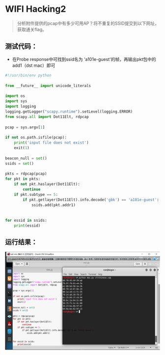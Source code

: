# WIFI Hacking2

> 分析附件提供的pcap中有多少可用AP？将不重复的SSID提交到以下网址，获取通关flag。

## 测试代码：

* 在Probe response中可找到ssid名为 'a101e-guest'的帧，再输出pkt包中的add1（dst mac）即可

```python
#!/usr/bin/env python

from __future__ import unicode_literals

import os
import sys
import logging
logging.getLogger("scapy.runtime").setLevel(logging.ERROR)
from scapy.all import Dot11Elt, rdpcap

pcap = sys.argv[1]

if not os.path.isfile(pcap):
    print('input file does not exist')
    exit(1)

beacon_null = set()
ssids = set()

pkts = rdpcap(pcap)
for pkt in pkts:
    if not pkt.haslayer(Dot11Elt):
        continue
    if pkt.subtype == 5:  
        if pkt.getlayer(Dot11Elt).info.decode('gbk') == 'a101e-guest':
            ssids.add(pkt.addr1)


for essid in ssids:
    print(essid)
```

## 运行结果：

<img src="image\1.png" />